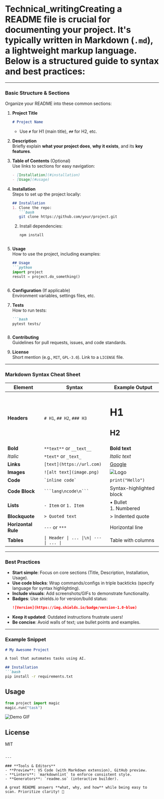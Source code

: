 # Technical_writingCreating a **README file** is crucial for documenting your project. It's typically written in **Markdown** (`.md`), a lightweight markup language. Below is a structured guide to syntax and best practices:

---

### **Basic Structure & Sections**  
Organize your README into these common sections:

1. **Project Title**  
   ```markdown
   # Project Name
   ```
   - Use `#` for H1 (main title), `##` for H2, etc.

2. **Description**  
   Briefly explain **what your project does**, **why it exists**, and its **key features**.

3. **Table of Contents** (Optional)  
   Use links to sections for easy navigation:
   ```markdown
   - [Installation](#installation)
   - [Usage](#usage)
   ```

4. **Installation**  
   Steps to set up the project locally:
   ```markdown
   ## Installation
   1. Clone the repo:
      ```bash
      git clone https://github.com/your/project.git
      ```
   2. Install dependencies:
      ```bash
      npm install
      ```
   ```

5. **Usage**  
   How to use the project, including examples:
   ```markdown
   ## Usage
   ```python
   import project
   result = project.do_something()
   ```
   ```

6. **Configuration** (If applicable)  
   Environment variables, settings files, etc.

7. **Tests**  
   How to run tests:
   ```markdown
   ```bash
   pytest tests/
   ```
   ```

8. **Contributing**  
   Guidelines for pull requests, issues, and code standards.

9. **License**  
   Short mention (e.g., `MIT`, `GPL-3.0`). Link to a `LICENSE` file.

---

### **Markdown Syntax Cheat Sheet**
| Element          | Syntax                                      | Example Output                          |
|------------------|---------------------------------------------|-----------------------------------------|
| **Headers**      | `# H1`, `## H2`, `### H3`                   | <h1>H1</h1><h2>H2</h2>                 |
| **Bold**         | `**text**` or `__text__`                    | **Bold text**                           |
| *Italic*         | `*text*` or `_text_`                        | *Italic text*                           |
| **Links**        | `[text](https://url.com)`                   | [Google](https://google.com)            |
| **Images**       | `![alt text](image.png)`                    | ![Logo](logo.png)                       |
| **Code**         | `` `inline code` ``                         | `print("Hello")`                        |
| **Code Block**   | ```` ```lang\ncode\n``` ````                | Syntax-highlighted block                |
| **Lists**        | `- Item` or `1. Item`                       | • Bullet<br>1. Numbered                 |
| **Blockquote**   | `> Quoted text`                             | > Indented quote                        |
| **Horizontal Rule** | `---` or `***`                             | Horizontal line                         |
| **Tables**       | `\| Header \| ... \|\n\| --- \| ... \|`     | Table with columns                      |

---

### **Best Practices**  
- **Start simple**: Focus on core sections (Title, Description, Installation, Usage).  
- **Use code blocks**: Wrap commands/configs in triple backticks (specify language for syntax highlighting).  
- **Include visuals**: Add screenshots/GIFs to demonstrate functionality.  
- **Badges**: Use shields.io for version/build status:  
  ```markdown
  ![Version](https://img.shields.io/badge/version-1.0-blue)
  ```
- **Keep it updated**: Outdated instructions frustrate users!  
- **Be concise**: Avoid walls of text; use bullet points and examples.  

---

### **Example Snippet**  
```markdown
# My Awesome Project

A tool that automates tasks using AI.

## Installation
```bash
pip install -r requirements.txt
```

## Usage
```python
from project import magic
magic.run("task")
```

![Demo GIF](demo.gif)

## License
MIT
```

---

### **Tools & Editors**  
- **Preview**: VS Code (with Markdown extension), GitHub preview.  
- **Linters**: `markdownlint` to enforce consistent style.  
- **Generators**: `readme.so` (interactive builder).  

A great README answers **what, why, and how** while being easy to scan. Prioritize clarity! 🚀
